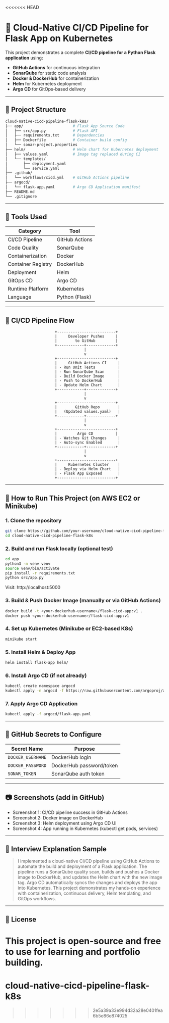 <<<<<<< HEAD
# 📘 Cloud-Native CI/CD Pipeline for Flask App on Kubernetes

This project demonstrates a complete **CI/CD pipeline for a Python Flask application** using:
- **GitHub Actions** for continuous integration
- **SonarQube** for static code analysis
- **Docker & DockerHub** for containerization
- **Helm** for Kubernetes deployment
- **Argo CD** for GitOps-based delivery

---

## 🧱 Project Structure

```bash
cloud-native-cicd-pipeline-flask-k8s/
├── app/                      # Flask App Source Code
│   ├── src/app.py            # Flask API
│   ├── requirements.txt      # Dependencies
│   ├── Dockerfile            # Container build config
│   └── sonar-project.properties
├── helm/                     # Helm chart for Kubernetes deployment
│   ├── values.yaml           # Image tag replaced during CI
│   └── templates/
│       ├── deployment.yaml
│       └── service.yaml
├── .github/
│   └── workflows/cicd.yml    # GitHub Actions pipeline
├── argocd/
│   └── flask-app.yaml        # Argo CD Application manifest
├── README.md
└── .gitignore
```

---

## 🔧 Tools Used

| Category           | Tool            |
|--------------------|------------------|
| CI/CD Pipeline     | GitHub Actions   |
| Code Quality       | SonarQube        |
| Containerization   | Docker           |
| Container Registry | DockerHub        |
| Deployment         | Helm             |
| GitOps CD          | Argo CD          |
| Runtime Platform   | Kubernetes       |
| Language           | Python (Flask)   |

---

## 🔁 CI/CD Pipeline Flow

                          +--------------------------+
                          |     Developer Pushes     |
                          |        to GitHub         |
                          +------------+-------------+
                                       |
                                       v
                          +--------------------------+
                          |     GitHub Actions CI     |
                          | - Run Unit Tests          |
                          | - Run SonarQube Scan      |
                          | - Build Docker Image      |
                          | - Push to DockerHub       |
                          | - Update Helm Chart       |
                          +------------+-------------+
                                       |
                                       v
                          +--------------------------+
                          |        GitHub Repo        |
                          |   (Updated values.yaml)   |
                          +------------+-------------+
                                       |
                                       v
                          +--------------------------+
                          |         Argo CD          |
                          | - Watches Git Changes     |
                          | - Auto-sync Enabled       |
                          +------------+-------------+
                                       |
                                       v
                          +--------------------------+
                          |     Kubernetes Cluster    |
                          | - Deploy via Helm Chart   |
                          | - Flask App Exposed       |
                          +--------------------------+


---

## 🚀 How to Run This Project (on AWS EC2 or Minikube)

### 1. Clone the repository
```bash
git clone https://github.com/your-username/cloud-native-cicd-pipeline-flask-k8s.git
cd cloud-native-cicd-pipeline-flask-k8s
```

### 2. Build and run Flask locally (optional test)
```bash
cd app
python3 -m venv venv
source venv/bin/activate
pip install -r requirements.txt
python src/app.py
```
Visit: http://localhost:5000

### 3. Build & Push Docker Image (manually or via GitHub Actions)
```bash
docker build -t <your-dockerhub-username>/flask-cicd-app:v1 .
docker push <your-dockerhub-username>/flask-cicd-app:v1
```

### 4. Set up Kubernetes (Minikube or EC2-based K8s)
```bash
minikube start
```

### 5. Install Helm & Deploy App
```bash
helm install flask-app helm/
```

### 6. Install Argo CD (if not already)
```bash
kubectl create namespace argocd
kubectl apply -n argocd -f https://raw.githubusercontent.com/argoproj/argo-cd/stable/manifests/install.yaml
```

### 7. Apply Argo CD Application
```bash
kubectl apply -f argocd/flask-app.yaml
```

---

## 🔐 GitHub Secrets to Configure

| Secret Name       | Purpose                  |
|-------------------|--------------------------|
| `DOCKER_USERNAME` | DockerHub login          |
| `DOCKER_PASSWORD` | DockerHub password/token |
| `SONAR_TOKEN`     | SonarQube auth token     |

---

## 📷 Screenshots (add in GitHub)
- Screenshot 1: CI/CD pipeline success in GitHub Actions
- Screenshot 2: Docker image on DockerHub
- Screenshot 3: Helm deployment using Argo CD UI
- Screenshot 4: App running in Kubernetes (kubectl get pods, services)

---

## 🎤 Interview Explanation Sample

> I implemented a cloud-native CI/CD pipeline using GitHub Actions to automate the build and deployment of a Flask application. The pipeline runs a SonarQube quality scan, builds and pushes a Docker image to DockerHub, and updates the Helm chart with the new image tag. Argo CD automatically syncs the changes and deploys the app into Kubernetes. This project demonstrates my hands-on experience with containerization, continuous delivery, Helm templating, and GitOps workflows.

---

## 📌 License
This project is open-source and free to use for learning and portfolio building.
=======
# cloud-native-cicd-pipeline-flask-k8s
>>>>>>> 2e5a39a33e994d32a28e0401fea6b5e86e874025
